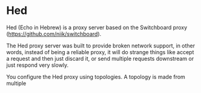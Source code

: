 # Hed #

Hed (Echo in Hebrew) is a proxy server based on the Switchboard proxy (https://github.com/niik/switchboard).

The Hed proxy server was built to provide broken network support, in other words, instead of being a reliable proxy, it will do strange things like accept a request and then just discard it, or send multiple requests downstream or just respond very slowly.

You configure the Hed proxy using topologies. A topology is made from multiple 